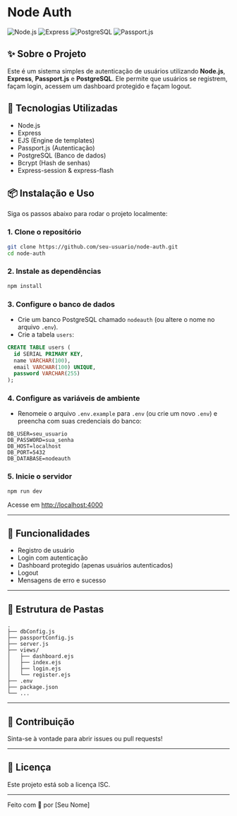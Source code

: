 # Node Auth

![Node.js](https://img.shields.io/badge/Node.js-339933?logo=node.js&logoColor=white)
![Express](https://img.shields.io/badge/Express.js-000?logo=express&logoColor=white)
![PostgreSQL](https://img.shields.io/badge/PostgreSQL-316192?logo=postgresql&logoColor=white)
![Passport.js](https://img.shields.io/badge/Passport.js-34E27A?logo=passport&logoColor=white)

## ✨ Sobre o Projeto

Este é um sistema simples de autenticação de usuários utilizando **Node.js**, **Express**, **Passport.js** e **PostgreSQL**. Ele permite que usuários se registrem, façam login, acessem um dashboard protegido e façam logout.

## 🚀 Tecnologias Utilizadas

- Node.js
- Express
- EJS (Engine de templates)
- Passport.js (Autenticação)
- PostgreSQL (Banco de dados)
- Bcrypt (Hash de senhas)
- Express-session & express-flash

## 📦 Instalação e Uso

Siga os passos abaixo para rodar o projeto localmente:

### 1. Clone o repositório

```sh
git clone https://github.com/seu-usuario/node-auth.git
cd node-auth
```

### 2. Instale as dependências

```sh
npm install
```

### 3. Configure o banco de dados

- Crie um banco PostgreSQL chamado `nodeauth` (ou altere o nome no arquivo `.env`).
- Crie a tabela `users`:

```sql
CREATE TABLE users (
  id SERIAL PRIMARY KEY,
  name VARCHAR(100),
  email VARCHAR(100) UNIQUE,
  password VARCHAR(255)
);
```

### 4. Configure as variáveis de ambiente

- Renomeie o arquivo `.env.example` para `.env` (ou crie um novo `.env`) e preencha com suas credenciais do banco:

```
DB_USER=seu_usuario
DB_PASSWORD=sua_senha
DB_HOST=localhost
DB_PORT=5432
DB_DATABASE=nodeauth
```

### 5. Inicie o servidor

```sh
npm run dev
```

Acesse em [http://localhost:4000](http://localhost:4000)

---

## 📝 Funcionalidades

- Registro de usuário
- Login com autenticação
- Dashboard protegido (apenas usuários autenticados)
- Logout
- Mensagens de erro e sucesso

---

## 📁 Estrutura de Pastas

```
.
├── dbConfig.js
├── passportConfig.js
├── server.js
├── views/
│   ├── dashboard.ejs
│   ├── index.ejs
│   ├── login.ejs
│   └── register.ejs
├── .env
├── package.json
└── ...
```

---

## 🤝 Contribuição

Sinta-se à vontade para abrir issues ou pull requests!

---

## 📄 Licença

Este projeto está sob a licença ISC.

---

Feito com 💚 por [Seu Nome]